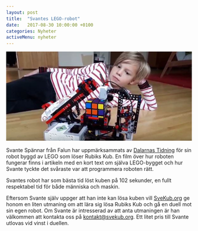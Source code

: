```yaml
---
layout: post
title:  "Svantes LEGO-robot"
date:   2017-08-30 10:00:00 +0100
categories: Nyheter
activeMenu: nyheter
---
```


![Svante Spännar och LEGO-roboten](/img/nyhetsbilder/svanterobot.JPG)

Svante Spännar från Falun har uppmärksammats av [Dalarnas Tidning](http://www.dt.se/dalarna/falun/se-sjuarige-svantes-legorobot-som-loser-rubiks-kub-det-svara-var-att-programmera-den) för sin robot byggd av LEGO som löser Rubiks Kub. En film över hur roboten fungerar finns i artikeln med en kort text om själva LEGO-bygget och hur Svante tyckte det svåraste var att programmera roboten rätt. 

Svantes robot har som bästa tid löst kuben på 102 sekunder, en fullt respektabel tid för både människa och maskin. 

Eftersom Svante själv uppger att han inte kan lösa kuben vill [SveKub.org](http://www.svekub.org) ge honom en liten utmaning om att lära sig lösa Rubiks Kub och gå en duell mot sin egen robot. Om Svante är intresserad av att anta utmaningen är han välkommen att kontakta oss på [kontakt@svekub.org](mailto:kontakt@svekub.org). Ett litet pris till Svante utlovas vid vinst i duellen. 